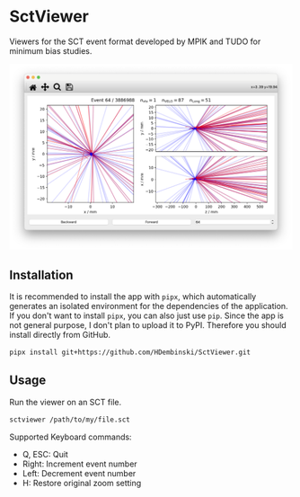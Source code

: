 # SctViewer

Viewers for the SCT event format developed by MPIK and TUDO for minimum bias studies.

![](screen.png)

## Installation

It is recommended to install the app with `pipx`, which automatically generates an isolated environment for the dependencies of the application.
If you don't want to install `pipx`, you can also just use `pip`. Since the app is not general purpose, I don't plan to upload it to PyPI. Therefore you should install directly from GitHub.

```sh
pipx install git+https://github.com/HDembinski/SctViewer.git
```

## Usage

Run the viewer on an SCT file.

```sh
sctviewer /path/to/my/file.sct
```

Supported Keyboard commands:
- Q, ESC: Quit
- Right: Increment event number
- Left: Decrement event number
- H: Restore original zoom setting
